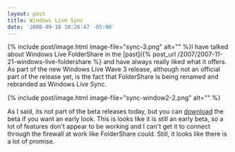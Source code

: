 ```yaml
---
layout: post
title: Windows Live Sync
date: '2008-09-18 10:26:47 -05:00'
---
```


{% include post/image.html image-file="sync-3.png" alt="" %}I have talked about Windows Live FolderShare in the [past]({% post_url /2007/2007-11-21-windows-live-foldershare %} and have always really liked what it offers. As part of the new Windows Live Wave 3 release, although not an official part of the release yet, is the fact that FolderShare is being renamed and rebranded as Windows Live Sync.

{% include post/image.html image-file="sync-window2-2.png" alt="" %} 

As I said, its not part of the beta releases today, but you can [download](http://download.microsoft.com/download/7/6/E/76EE3260-D212-4D9B-B8D6-79C014B0593B/EN/WindowsLiveSync-ship-en.cab) the beta if you want an early look. This is looks like it is still an early beta, so a lot of features don't appear to be working and I can't get it to connect through the firewall at work like FolderShare could. Still, it looks like there is a lot of promise.
